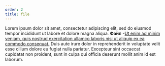 ```yaml
---
order: 2
title: file
---
```


Lorem ipsum dolor sit amet, consectetur adipiscing elit, sed do eiusmod tempor incididunt ut labore et dolore magna aliqua. **Файл** \-[Ut enim ad minim veniam, quis nostrud exercitation ullamco laboris nisi ut aliquip ex ea commodo consequat.](./Обои.png) Duis aute irure dolor in reprehenderit in voluptate velit esse cillum dolore eu fugiat nulla pariatur. Excepteur sint occaecat cupidatat non proident, sunt in culpa qui officia deserunt mollit anim id est laborum.